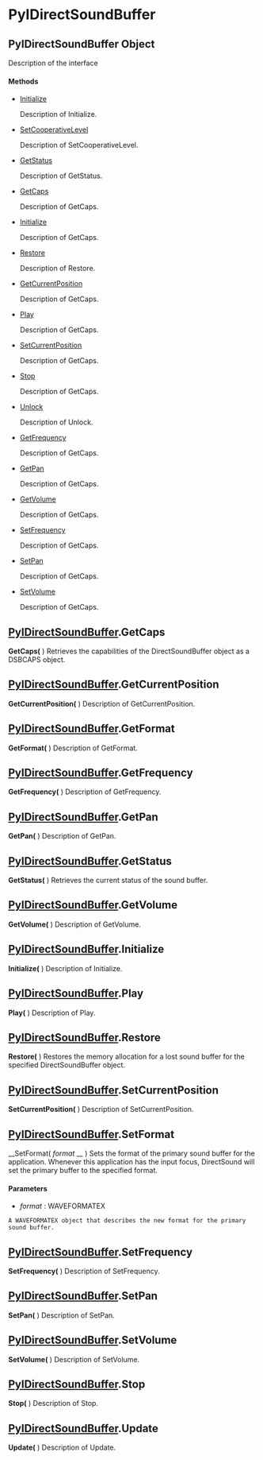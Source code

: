 # PyIDirectSoundBuffer

## PyIDirectSoundBuffer Object

Description of the interface

#### Methods


  - [Initialize](PyIDirectSoundBuffer.md#pyidirectsoundbufferinitialize)

    Description of Initialize.&nbsp;

  - [SetCooperativeLevel](PyIDirectSoundBuffer.md#pyidirectsoundbuffersetcooperativelevel)

    Description of SetCooperativeLevel.&nbsp;

  - [GetStatus](PyIDirectSoundBuffer.md#pyidirectsoundbuffergetstatus)

    Description of GetStatus.&nbsp;

  - [GetCaps](PyIDirectSoundBuffer.md#pyidirectsoundbuffergetcaps)

    Description of GetCaps.&nbsp;

  - [Initialize](PyIDirectSoundBuffer.md#pyidirectsoundbufferinitialize)

    Description of GetCaps.&nbsp;

  - [Restore](PyIDirectSoundBuffer.md#pyidirectsoundbufferrestore)

    Description of Restore.&nbsp;

  - [GetCurrentPosition](PyIDirectSoundBuffer.md#pyidirectsoundbuffergetcurrentposition)

    Description of GetCaps.&nbsp;

  - [Play](PyIDirectSoundBuffer.md#pyidirectsoundbufferplay)

    Description of GetCaps.&nbsp;

  - [SetCurrentPosition](PyIDirectSoundBuffer.md#pyidirectsoundbuffersetcurrentposition)

    Description of GetCaps.&nbsp;

  - [Stop](PyIDirectSoundBuffer.md#pyidirectsoundbufferstop)

    Description of GetCaps.&nbsp;

  - [Unlock](PyIDirectSoundBuffer.md#pyidirectsoundbufferunlock)

    Description of Unlock.&nbsp;

  - [GetFrequency](PyIDirectSoundBuffer.md#pyidirectsoundbuffergetfrequency)

    Description of GetCaps.&nbsp;

  - [GetPan](PyIDirectSoundBuffer.md#pyidirectsoundbuffergetpan)

    Description of GetCaps.&nbsp;

  - [GetVolume](PyIDirectSoundBuffer.md#pyidirectsoundbuffergetvolume)

    Description of GetCaps.&nbsp;

  - [SetFrequency](PyIDirectSoundBuffer.md#pyidirectsoundbuffersetfrequency)

    Description of GetCaps.&nbsp;

  - [SetPan](PyIDirectSoundBuffer.md#pyidirectsoundbuffersetpan)

    Description of GetCaps.&nbsp;

  - [SetVolume](PyIDirectSoundBuffer.md#pyidirectsoundbuffersetvolume)

    Description of GetCaps.&nbsp;

## [PyIDirectSoundBuffer](#pyidirectsoundbuffer).GetCaps

 __GetCaps(__ )
Retrieves the capabilities of the DirectSoundBuffer object as a DSBCAPS object.

## [PyIDirectSoundBuffer](#pyidirectsoundbuffer).GetCurrentPosition

 __GetCurrentPosition(__ )
Description of GetCurrentPosition.

## [PyIDirectSoundBuffer](#pyidirectsoundbuffer).GetFormat

 __GetFormat(__ )
Description of GetFormat.

## [PyIDirectSoundBuffer](#pyidirectsoundbuffer).GetFrequency

 __GetFrequency(__ )
Description of GetFrequency.

## [PyIDirectSoundBuffer](#pyidirectsoundbuffer).GetPan

 __GetPan(__ )
Description of GetPan.

## [PyIDirectSoundBuffer](#pyidirectsoundbuffer).GetStatus

 __GetStatus(__ )
Retrieves the current status of the sound buffer.

## [PyIDirectSoundBuffer](#pyidirectsoundbuffer).GetVolume

 __GetVolume(__ )
Description of GetVolume.

## [PyIDirectSoundBuffer](#pyidirectsoundbuffer).Initialize

 __Initialize(__ )
Description of Initialize.

## [PyIDirectSoundBuffer](#pyidirectsoundbuffer).Play

 __Play(__ )
Description of Play.

## [PyIDirectSoundBuffer](#pyidirectsoundbuffer).Restore

 __Restore(__ )
Restores the memory allocation for a lost sound buffer for the specified DirectSoundBuffer object.

## [PyIDirectSoundBuffer](#pyidirectsoundbuffer).SetCurrentPosition

 __SetCurrentPosition(__ )
Description of SetCurrentPosition.

## [PyIDirectSoundBuffer](#pyidirectsoundbuffer).SetFormat

 __SetFormat( *format* __ )
Sets the format of the primary sound buffer for the application. Whenever this application has the input focus, DirectSound will set the primary buffer to the specified format.

#### Parameters


  -  *format* : WAVEFORMATEX

    A WAVEFORMATEX object that describes the new format for the primary sound buffer.

## [PyIDirectSoundBuffer](#pyidirectsoundbuffer).SetFrequency

 __SetFrequency(__ )
Description of SetFrequency.

## [PyIDirectSoundBuffer](#pyidirectsoundbuffer).SetPan

 __SetPan(__ )
Description of SetPan.

## [PyIDirectSoundBuffer](#pyidirectsoundbuffer).SetVolume

 __SetVolume(__ )
Description of SetVolume.

## [PyIDirectSoundBuffer](#pyidirectsoundbuffer).Stop

 __Stop(__ )
Description of Stop.

## [PyIDirectSoundBuffer](#pyidirectsoundbuffer).Update

 __Update(__ )
Description of Update.